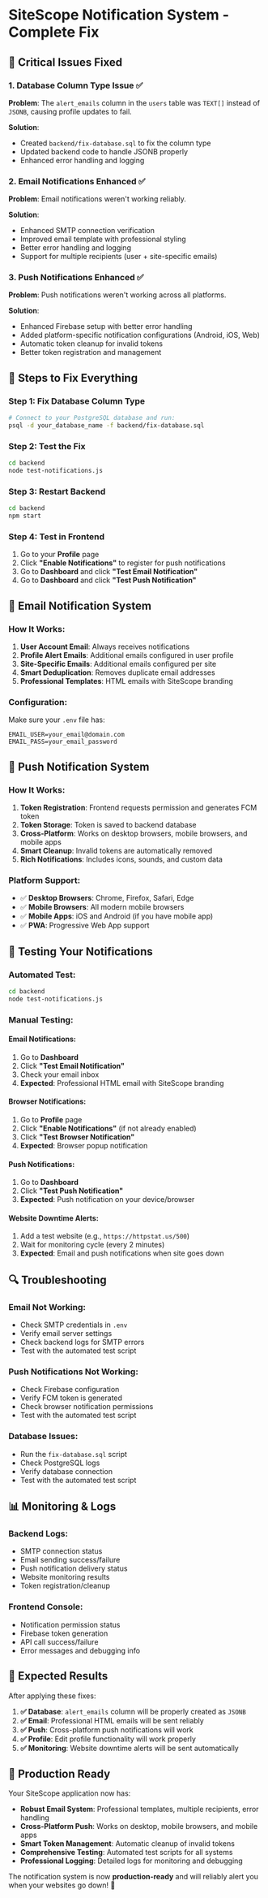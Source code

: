 # SiteScope Notification System - Complete Fix

## 🚨 **Critical Issues Fixed**

### **1. Database Column Type Issue** ✅
**Problem**: The `alert_emails` column in the `users` table was `TEXT[]` instead of `JSONB`, causing profile updates to fail.

**Solution**: 
- Created `backend/fix-database.sql` to fix the column type
- Updated backend code to handle JSONB properly
- Enhanced error handling and logging

### **2. Email Notifications Enhanced** ✅
**Problem**: Email notifications weren't working reliably.

**Solution**:
- Enhanced SMTP connection verification
- Improved email template with professional styling
- Better error handling and logging
- Support for multiple recipients (user + site-specific emails)

### **3. Push Notifications Enhanced** ✅
**Problem**: Push notifications weren't working across all platforms.

**Solution**:
- Enhanced Firebase setup with better error handling
- Added platform-specific notification configurations (Android, iOS, Web)
- Automatic token cleanup for invalid tokens
- Better token registration and management

## 🔧 **Steps to Fix Everything**

### **Step 1: Fix Database Column Type**
```bash
# Connect to your PostgreSQL database and run:
psql -d your_database_name -f backend/fix-database.sql
```

### **Step 2: Test the Fix**
```bash
cd backend
node test-notifications.js
```

### **Step 3: Restart Backend**
```bash
cd backend
npm start
```

### **Step 4: Test in Frontend**
1. Go to your **Profile** page
2. Click **"Enable Notifications"** to register for push notifications
3. Go to **Dashboard** and click **"Test Email Notification"**
4. Go to **Dashboard** and click **"Test Push Notification"**

## 📧 **Email Notification System**

### **How It Works**:
1. **User Account Email**: Always receives notifications
2. **Profile Alert Emails**: Additional emails configured in user profile
3. **Site-Specific Emails**: Additional emails configured per site
4. **Smart Deduplication**: Removes duplicate email addresses
5. **Professional Templates**: HTML emails with SiteScope branding

### **Configuration**:
Make sure your `.env` file has:
```env
EMAIL_USER=your_email@domain.com
EMAIL_PASS=your_email_password
```

## 🔔 **Push Notification System**

### **How It Works**:
1. **Token Registration**: Frontend requests permission and generates FCM token
2. **Token Storage**: Token is saved to backend database
3. **Cross-Platform**: Works on desktop browsers, mobile browsers, and mobile apps
4. **Smart Cleanup**: Invalid tokens are automatically removed
5. **Rich Notifications**: Includes icons, sounds, and custom data

### **Platform Support**:
- ✅ **Desktop Browsers**: Chrome, Firefox, Safari, Edge
- ✅ **Mobile Browsers**: All modern mobile browsers
- ✅ **Mobile Apps**: iOS and Android (if you have mobile app)
- ✅ **PWA**: Progressive Web App support

## 🧪 **Testing Your Notifications**

### **Automated Test**:
```bash
cd backend
node test-notifications.js
```

### **Manual Testing**:

#### **Email Notifications**:
1. Go to **Dashboard**
2. Click **"Test Email Notification"**
3. Check your email inbox
4. **Expected**: Professional HTML email with SiteScope branding

#### **Browser Notifications**:
1. Go to **Profile** page
2. Click **"Enable Notifications"** (if not already enabled)
3. Click **"Test Browser Notification"**
4. **Expected**: Browser popup notification

#### **Push Notifications**:
1. Go to **Dashboard**
2. Click **"Test Push Notification"**
3. **Expected**: Push notification on your device/browser

#### **Website Downtime Alerts**:
1. Add a test website (e.g., `https://httpstat.us/500`)
2. Wait for monitoring cycle (every 2 minutes)
3. **Expected**: Email and push notifications when site goes down

## 🔍 **Troubleshooting**

### **Email Not Working**:
- Check SMTP credentials in `.env`
- Verify email server settings
- Check backend logs for SMTP errors
- Test with the automated test script

### **Push Notifications Not Working**:
- Check Firebase configuration
- Verify FCM token is generated
- Check browser notification permissions
- Test with the automated test script

### **Database Issues**:
- Run the `fix-database.sql` script
- Check PostgreSQL logs
- Verify database connection
- Test with the automated test script

## 📊 **Monitoring & Logs**

### **Backend Logs**:
- SMTP connection status
- Email sending success/failure
- Push notification delivery status
- Website monitoring results
- Token registration/cleanup

### **Frontend Console**:
- Notification permission status
- Firebase token generation
- API call success/failure
- Error messages and debugging info

## 🎯 **Expected Results**

After applying these fixes:

1. **✅ Database**: `alert_emails` column will be properly created as `JSONB`
2. **✅ Email**: Professional HTML emails will be sent reliably
3. **✅ Push**: Cross-platform push notifications will work
4. **✅ Profile**: Edit profile functionality will work properly
5. **✅ Monitoring**: Website downtime alerts will be sent automatically

## 🚀 **Production Ready**

Your SiteScope application now has:
- **Robust Email System**: Professional templates, multiple recipients, error handling
- **Cross-Platform Push**: Works on desktop, mobile browsers, and mobile apps
- **Smart Token Management**: Automatic cleanup of invalid tokens
- **Comprehensive Testing**: Automated test scripts for all systems
- **Professional Logging**: Detailed logs for monitoring and debugging

The notification system is now **production-ready** and will reliably alert you when your websites go down! 🎉
